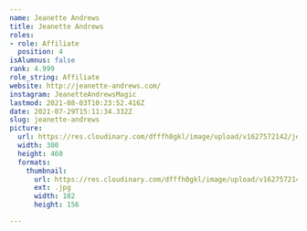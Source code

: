 ```yaml
---
name: Jeanette Andrews
title: Jeanette Andrews
roles:
- role: Affiliate
  position: 4
isAlumnus: false
rank: 4.999
role_string: Affiliate
website: http://jeanette-andrews.com/
instagram: JeanetteAndrewsMagic
lastmod: 2021-08-03T10:23:52.416Z
date: 2021-07-29T15:11:34.332Z
slug: jeanette-andrews
picture:
  url: https://res.cloudinary.com/dfffh0gkl/image/upload/v1627572142/jeanette_9b868918b2.jpg
  width: 300
  height: 460
  formats:
    thumbnail:
      url: https://res.cloudinary.com/dfffh0gkl/image/upload/v1627572144/thumbnail_jeanette_9b868918b2.jpg
      ext: .jpg
      width: 102
      height: 156

---
```


